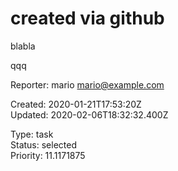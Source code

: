 # created via github

blabla

qqq

Reporter: mario <mario@example.com>  

Created: 2020-01-21T17:53:20Z  
Updated: 2020-02-06T18:32:32.400Z

Type: task  
Status: selected  
Priority: 11.1171875
